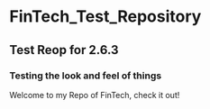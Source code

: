 # FinTech_Test_Repository
## Test Reop for 2.6.3
### Testing the look and feel of things

Welcome to my Repo of FinTech, check it out!
